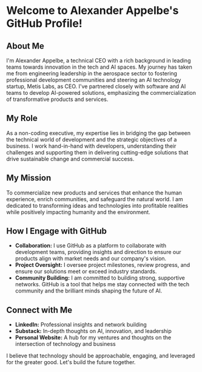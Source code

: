 # Welcome to Alexander Appelbe's GitHub Profile!

## About Me
I'm Alexander Appelbe, a technical CEO with a rich background in leading teams towards innovation in the tech and AI spaces. My journey has taken me from engineering leadership in the aerospace sector to fostering professional development communities and steering an AI technology startup, Metis Labs, as CEO. I've partnered closely with software and AI teams to develop AI-powered solutions, emphasizing the commercialization of transformative products and services.

## My Role
As a non-coding executive, my expertise lies in bridging the gap between the technical world of development and the strategic objectives of a business. I work hand-in-hand with developers, understanding their challenges and supporting them in delivering cutting-edge solutions that drive sustainable change and commercial success.

## My Mission
To commercialize new products and services that enhance the human experience, enrich communities, and safeguard the natural world. I am dedicated to transforming ideas and technologies into profitable realities while positively impacting humanity and the environment.

## How I Engage with GitHub
- **Collaboration:** I use GitHub as a platform to collaborate with development teams, providing insights and direction to ensure our products align with market needs and our company's vision.
- **Project Oversight:** I oversee project milestones, review progress, and ensure our solutions meet or exceed industry standards.
- **Community Building:** I am committed to building strong, supportive networks. GitHub is a tool that helps me stay connected with the tech community and the brilliant minds shaping the future of AI.

## Connect with Me
- **LinkedIn:** Professional insights and network building
- **Substack:** In-depth thoughts on AI, innovation, and leadership
- **Personal Website:** A hub for my ventures and thoughts on the intersection of technology and business

I believe that technology should be approachable, engaging, and leveraged for the greater good. Let's build the future together.

